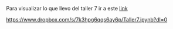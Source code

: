 Para visualizar lo que llevo del taller 7 ir a este [link](http://nbviewer.ipython.org/urls/dl.dropbox.com/s/7k3hpg6qqs6ay6p/Taller7.ipynb/%3Fdl%3D0)


https://www.dropbox.com/s/7k3hpg6qqs6ay6p/Taller7.ipynb?dl=0
